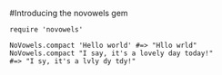#Introducing the novowels gem

    require 'novowels'

    NoVowels.compact 'Hello world' #=> "Hllo wrld"
    NoVowels.compact "I say, it's a lovely day today!"
    #=> "I sy, it's a lvly dy tdy!" 
    
